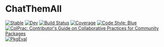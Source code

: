 # ChatThemAll

[![Stable](https://img.shields.io/badge/docs-stable-blue.svg)](https://Azzaare.github.io/ChatThemAll.jl/stable/)
[![Dev](https://img.shields.io/badge/docs-dev-blue.svg)](https://Azzaare.github.io/ChatThemAll.jl/dev/)
[![Build Status](https://github.com/Azzaare/ChatThemAll.jl/actions/workflows/CI.yml/badge.svg?branch=main)](https://github.com/Azzaare/ChatThemAll.jl/actions/workflows/CI.yml?query=branch%3Amain)
[![Coverage](https://codecov.io/gh/Azzaare/ChatThemAll.jl/branch/main/graph/badge.svg)](https://codecov.io/gh/Azzaare/ChatThemAll.jl)
[![Code Style: Blue](https://img.shields.io/badge/code%20style-blue-4495d1.svg)](https://github.com/invenia/BlueStyle)
[![ColPrac: Contributor's Guide on Collaborative Practices for Community Packages](https://img.shields.io/badge/ColPrac-Contributor's%20Guide-blueviolet)](https://github.com/SciML/ColPrac)
[![PkgEval](https://JuliaCI.github.io/NanosoldierReports/pkgeval_badges/C/ChatThemAll.svg)](https://JuliaCI.github.io/NanosoldierReports/pkgeval_badges/report.html)
